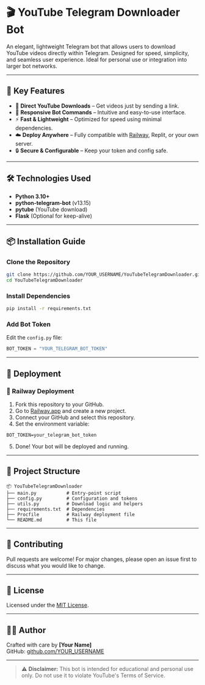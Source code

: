 # 🎬 YouTube Telegram Downloader Bot

An elegant, lightweight Telegram bot that allows users to download YouTube videos directly within Telegram. Designed for speed, simplicity, and seamless user experience. Ideal for personal use or integration into larger bot networks.

---

## 🚀 Key Features

- 🎥 **Direct YouTube Downloads** – Get videos just by sending a link.
- 🤖 **Responsive Bot Commands** – Intuitive and easy-to-use interface.
- ⚡ **Fast & Lightweight** – Optimized for speed using minimal dependencies.
- ☁️ **Deploy Anywhere** – Fully compatible with [Railway](https://railway.app), Replit, or your own server.
- 🔒 **Secure & Configurable** – Keep your token and config safe.

---

## 🛠️ Technologies Used

- **Python 3.10+**
- **python-telegram-bot** (v13.15)
- **pytube** (YouTube download)
- **Flask** (Optional for keep-alive)

---

## 📦 Installation Guide

### Clone the Repository

```bash
git clone https://github.com/YOUR_USERNAME/YouTubeTelegramDownloader.git
cd YouTubeTelegramDownloader
```

### Install Dependencies

```bash
pip install -r requirements.txt
```

### Add Bot Token

Edit the `config.py` file:

```python
BOT_TOKEN = "YOUR_TELEGRAM_BOT_TOKEN"
```

---

## 📡 Deployment

### 🚉 Railway Deployment

1. Fork this repository to your GitHub.
2. Go to [Railway.app](https://railway.app) and create a new project.
3. Connect your GitHub and select this repository.
4. Set the environment variable:

```
BOT_TOKEN=your_telegram_bot_token
```

5. Done! Your bot will be deployed and running.

---

## 📁 Project Structure

```
📦 YouTubeTelegramDownloader
├── main.py           # Entry-point script
├── config.py         # Configuration and tokens
├── utils.py          # Download logic and helpers
├── requirements.txt  # Dependencies
├── Procfile          # Railway deployment file
└── README.md         # This file
```

---

## 🤝 Contributing

Pull requests are welcome! For major changes, please open an issue first to discuss what you would like to change.

---

## 📜 License

Licensed under the [MIT License](https://opensource.org/licenses/MIT).

---

## 👨‍💻 Author

Crafted with care by **[Your Name]**  
GitHub: [github.com/YOUR_USERNAME]([https://github.com/MohitGu2006])

---

> ⚠️ **Disclaimer:** This bot is intended for educational and personal use only. Do not use it to violate YouTube's Terms of Service.

